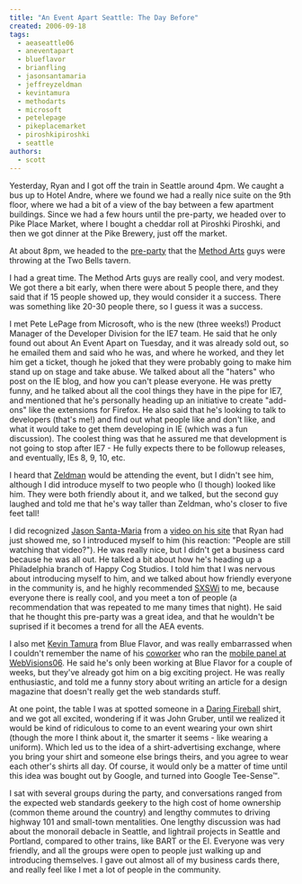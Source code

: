 ```yaml
---
title: "An Event Apart Seattle: The Day Before"
created: 2006-09-18
tags: 
  - aeaseattle06
  - aneventapart
  - blueflavor
  - brianfling
  - jasonsantamaria
  - jeffreyzeldman
  - kevintamura
  - methodarts
  - microsoft
  - petelepage
  - pikeplacemarket
  - piroshkipiroshki
  - seattle
authors: 
  - scott
---
```


Yesterday, Ryan and I got off the train in Seattle around 4pm. We caught a bus up to Hotel Andre, where we found we had a really nice suite on the 9th floor, where we had a bit of a view of the bay between a few apartment buildings. Since we had a few hours until the pre-party, we headed over to Pike Place Market, where I bought a cheddar roll at Piroshki Piroshki, and then we got dinner at the Pike Brewery, just off the market.

At about 8pm, we headed to the [pre-party](http://methodarts.com/invite2/) that the [Method Arts](http://methodarts.com/) guys were throwing at the Two Bells tavern.

I had a great time. The Method Arts guys are really cool, and very modest. We got there a bit early, when there were about 5 people there, and they said that if 15 people showed up, they would consider it a success. There was something like 20-30 people there, so I guess it was a success.

I met Pete LePage from Microsoft, who is the new (three weeks!) Product Manager of the Developer Division for the IE7 team. He said that he only found out about An Event Apart on Tuesday, and it was already sold out, so he emailed them and said who he was, and where he worked, and they let him get a ticket, though he joked that they were probably going to make him stand up on stage and take abuse. We talked about all the "haters" who post on the IE blog, and how you can't please everyone. He was pretty funny, and he talked about all the cool things they have in the pipe for IE7, and mentioned that he's personally heading up an initiative to create "add-ons" like the extensions for Firefox. He also said that he's looking to talk to developers (that's me!) and find out what people like and don't like, and what it would take to get them developing in IE (which was a fun discussion). The coolest thing was that he assured me that development is not going to stop after IE7 - He fully expects there to be followup releases, and eventually, IEs 8, 9, 10, etc.

I heard that [Zeldman](http://zeldman.com/) would be attending the event, but I didn't see him, although I did introduce myself to two people who (I though) looked like him. They were both friendly about it, and we talked, but the second guy laughed and told me that he's way taller than Zeldman, who's closer to five feet tall!

I did recognized [Jason Santa-Maria](http://www.jasonsantamaria.com/) from a [video on his site](http://www.jasonsantamaria.com/archive/2004/03/26/lunch_break.php) that Ryan had just showed me, so I introduced myself to him (his reaction: "People are still watching that video?"). He was really nice, but I didn't get a business card because he was all out. He talked a bit about how he's heading up a Philadelphia branch of Happy Cog Studios. I told him that I was nervous about introducing myself to him, and we talked about how friendly everyone in the community is, and he highly recommended [SXSWi](http://sxsw.com/interactive/) to me, because everyone there is really cool, and you meet a ton of people (a recommendation that was repeated to me many times that night). He said that he thought this pre-party was a great idea, and that he wouldn't be suprised if it becomes a trend for all the AEA events.

I also met [Kevin Tamura](http://blueflavor.com/about/bios.php#kevin) from Blue Flavor, and was really embarrassed when I couldn't remember the name of his [coworker](http://blueflavor.com/about/bios.php#brian) who ran the [mobile panel at WebVisions06](http://www.webvisionsevent.com/schedule/detail/?evtloc=mobile_web). He said he's only been working at Blue Flavor for a couple of weeks, but they've already got him on a big exciting project. He was really enthusiastic, and told me a funny story about writing an article for a design magazine that doesn't really get the web standards stuff.

At one point, the table I was at spotted someone in a [Daring Fireball](http://daringfireball.net/) shirt, and we got all excited, wondering if it was John Gruber, until we realized it would be kind of ridiculous to come to an event wearing your own shirt (though the more I think about it, the smarter it seems - like wearing a uniform). Which led us to the idea of a shirt-advertising exchange, where you bring your shirt and someone else brings theirs, and you agree to wear each other's shirts all day. Of course, it would only be a matter of time until this idea was bought out by Google, and turned into Google Tee-Sense™.

I sat with several groups during the party, and conversations ranged from the expected web standards geekery to the high cost of home ownership (common theme around the country) and lengthy commutes to driving highway 101 and small-town mentalities. One lengthy discussion was had about the monorail debacle in Seattle, and lightrail projects in Seattle and Portland, compared to other trains, like BART or the El. Everyone was very friendly, and all the groups were open to people just walking up and introducing themselves. I gave out almost all of my business cards there, and really feel like I met a lot of people in the community.
